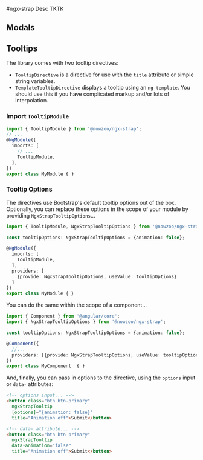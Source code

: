 #ngx-strap
Desc TKTK


## Modals



## Tooltips

The library comes with two tooltip directives:
 - `TooltipDirective` is a directive for use with the `title` attribute or simple string variables.
 - `TemplateTooltipDirective` displays a tooltip using an `ng-template`. You should use this if you have complicated markup and/or lots of interpolation.

### Import `TooltipModule`

```ts
import { TooltipModule } from '@nowzoo/ngx-strap';
// ...
@NgModule({
  imports: [
    // ...
    TooltipModule,
  ],
})
export class MyModule { }
```

### Tooltip Options
The directives use Bootstrap's default tooltip options out of the box. Optionally, you can replace these options in the scope of your module by providing `NgxStrapTooltipOptions`...

```ts
import { TooltipModule, NgxStrapTooltipOptions } from '@nowzoo/ngx-strap';

const tooltipOptions: NgxStrapTooltipOptions = {animation: false};

@NgModule({
  imports: [
    TooltipModule,
  ],
  providers: [
    {provide: NgxStrapTooltipOptions, useValue: tooltipOptions}
  ]
})
export class MyModule { }
```

You can do the same within the scope of a component...
```ts
import { Component } from '@angular/core';
import { NgxStrapTooltipOptions } from '@nowzoo/ngx-strap';

const tooltipOptions: NgxStrapTooltipOptions = {animation: false};

@Component({
  //...
  providers: [{provide: NgxStrapTooltipOptions, useValue: tooltipOptions}]
})
export class MyComponent  { }
```

And, finally, you can pass in options to the directive, using the `options` input or `data-` attributes:

```html
<!-- options input... -->
<button class="btn btn-primary"
  ngxStrapTooltip
  [options]="{animation: false}"
  title="Animation off">Submit</button>

<!-- data- attribute... -->
<button class="btn btn-primary"
  ngxStrapTooltip
  data-animation="false"
  title="Animation off">Submit</button>
```
